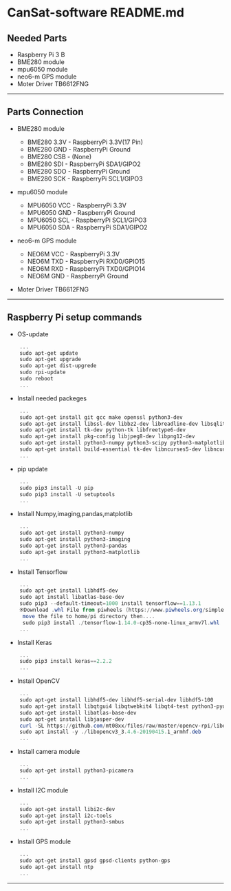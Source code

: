 # CanSat-software README.md

## Needed Parts

* Raspberry Pi 3 B
* BME280 module
* mpu6050 module
* neo6-m GPS module
* Moter Driver TB6612FNG

* * *

## Parts Connection

* BME280 module
  * BME280 3.3V - RaspberryPi 3.3V(17 Pin)
  * BME280 GND - RaspberryPi Ground
  * BME280 CSB - (None)
  * BME280 SDI - RaspberryPi SDA1/GIPO2
  * BME280 SDO - RaspberryPi Ground
  * BME280 SCK - RaspberryPi SCL1/GIPO3

* mpu6050 module
  * MPU6050 VCC - RaspberryPi 3.3V
  * MPU6050 GND - RaspberryPi Ground
  * MPU6050 SCL - RaspberryPi SCL1/GIPO3
  * MPU6050 SDA - RaspberryPi SDA1/GIPO2

* neo6-m GPS module
  * NEO6M VCC - RaspberryPi 3.3V
  * NEO6M TXD - RaspberryPi RXD0/GPIO15
  * NEO6M RXD - RaspberryPi TXD0/GPIO14
  * NEO6M GND - RaspberryPi Ground

* Moter Driver TB6612FNG

* * *

## Raspberry Pi setup commands

* OS-update

``` powershell
    ...
    sudo apt-get update
    sudo apt-get upgrade
    sudo apt-get dist-upgrede
    sudo rpi-update
    sudo reboot
    ...
```

* Install needed packeges

``` powershell
    ...
    sudo apt-get install git gcc make openssl python3-dev
    sudo apt-get install libssl-dev libbz2-dev libreadline-dev libsqlite3-dev
    sudo apt-get install tk-dev python-tk libfreetype6-dev
    sudo apt-get install pkg-config libjpeg8-dev libpng12-dev
    sudo apt-get install python3-numpy python3-scipy python3-matplotlib python3-h5py
    sudo apt-get install build-essential tk-dev libncurses5-dev libncursesw5-dev libreadline6-dev libdb5.3-dev libgdbm-dev libsqlite3-dev libssl-dev libbz2-dev libexpat1-dev liblzma-dev zlib1g-dev libffi-dev libc6-dev
    ...
```

* pip update

``` powershell
    ...
    sudo pip3 install -U pip
    sudo pip3 install -U setuptools
    ...
```

* Install Numpy,imaging,pandas,matplotlib

``` powershell
    ...
    sudo apt-get install python3-numpy
    sudo apt-get install python3-imaging
    sudo apt-get install python3-pandas
    sudo apt-get install python3-matplotlib
    ...
```

* Install Tensorflow

``` powershell
    ...
    sudo apt-get install libhdf5-dev
    sudo apt install libatlas-base-dev
    sudo pip3 --default-timeout=1000 install tensorflow==1.13.1
    ※Download .whl File from piwheels (https://www.piwheels.org/simple/tensorflow)
     move the file to home/pi directory then....
     sudo pip3 install ./tensorflow-1.14.0-cp35-none-linux_armv7l.whl
    ...
```

* Install Keras

``` powershell
    ...
    sudo pip3 install keras==2.2.2
    ...
```

* Install OpenCV

``` powershell
    ...
    sudo apt-get install libhdf5-dev libhdf5-serial-dev libhdf5-100
    sudo apt-get install libqtgui4 libqtwebkit4 libqt4-test python3-pyqt5
    sudo apt-get install libatlas-base-dev
    sudo apt-get install libjasper-dev
    curl -SL https://github.com/mt08xx/files/raw/master/opencv-rpi/libopencv3_3.4.6-20190415.1_armhf.deb -o libopencv3_3.4.6-20190415.1_armhf.deb
    sudo apt install -y ./libopencv3_3.4.6-20190415.1_armhf.deb
    ...
```

* Install camera module

``` powershell
    ...
    sudo apt-get install python3-picamera
    ...
```

* Install I2C module

``` powershell
    ...
    sudo apt-get install libi2c-dev
    sudo apt-get install i2c-tools
    sudo apt-get install python3-smbus
    ...
```

* Install GPS module

``` powershell
    ...
    sudo apt-get install gpsd gpsd-clients python-gps
    sudo apt-get install ntp
    ...
```

* * *
